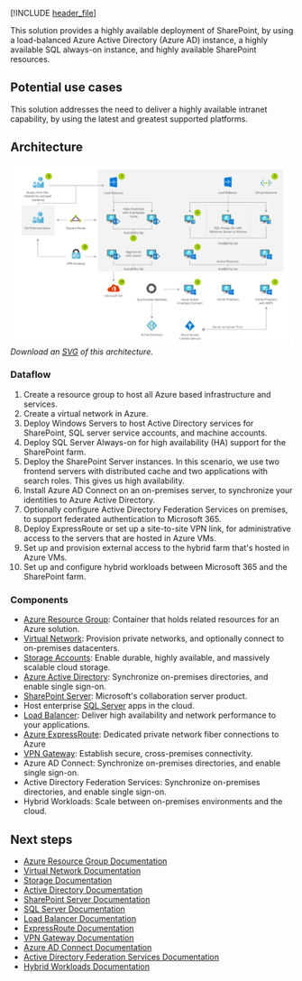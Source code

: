 [!INCLUDE [header_file](../../../includes/sol-idea-header.md)]

This solution provides a highly available deployment of SharePoint, by using a load-balanced Azure Active Directory (Azure AD) instance, a highly available SQL always-on instance, and highly available SharePoint resources.

## Potential use cases

This solution addresses the need to deliver a highly available intranet capability, by using the latest and greatest supported platforms.

## Architecture

![Architecture diagram shows an intranet layout to users on and off premises.](../media/sharepoint-farm-microsoft-365.png)
*Download an [SVG](../media/sharepoint-farm-microsoft-365.svg) of this architecture.*

### Dataflow

1. Create a resource group to host all Azure based infrastructure and services.
1. Create a virtual network in Azure.
1. Deploy Windows Servers to host Active Directory services for SharePoint, SQL server service accounts, and machine accounts.
1. Deploy SQL Server Always-on for high availability (HA) support for the SharePoint farm.
1. Deploy the SharePoint Server instances. In this scenario, we use two frontend servers with distributed cache and two applications with search roles. This gives us high availability.
1. Install Azure AD Connect on an on-premises server, to synchronize your identities to Azure Active Directory.
1. Optionally configure Active Directory Federation Services on premises, to support federated authentication to Microsoft 365.
1. Deploy ExpressRoute or set up a site-to-site VPN link, for administrative access to the servers that are hosted in Azure VMs.
1. Set up and provision external access to the hybrid farm that's hosted in Azure VMs.
1. Set up and configure hybrid workloads between Microsoft 365 and the SharePoint farm.

### Components

* [Azure Resource Group](https://azure.microsoft.com/features/resource-manager): Container that holds related resources for an Azure solution.
* [Virtual Network](https://azure.microsoft.com/services/virtual-network): Provision private networks, and optionally connect to on-premises datacenters.
* [Storage Accounts](https://azure.microsoft.com/services/storage): Enable durable, highly available, and massively scalable cloud storage.
* [Azure Active Directory](https://azure.microsoft.com/services/active-directory): Synchronize on-premises directories, and enable single sign-on.
* [SharePoint Server](https://www.microsoft.com/microsoft-365/sharepoint/sharepoint-server): Microsoft's collaboration server product.
* Host enterprise [SQL Server](https://azure.microsoft.com/services/virtual-machines/sql-server) apps in the cloud.
* [Load Balancer](https://azure.microsoft.com/services/load-balancer): Deliver high availability and network performance to your applications.
* [Azure ExpressRoute](https://azure.microsoft.com/services/expressroute): Dedicated private network fiber connections to Azure
* [VPN Gateway](https://azure.microsoft.com/services/vpn-gateway): Establish secure, cross-premises connectivity.
* Azure AD Connect: Synchronize on-premises directories, and enable single sign-on.
* Active Directory Federation Services: Synchronize on-premises directories, and enable single sign-on.
* Hybrid Workloads: Scale between on-premises environments and the cloud.

## Next steps

* [Azure Resource Group Documentation](/azure/azure-resource-manager/resource-group-overview)
* [Virtual Network Documentation](/azure/virtual-network/virtual-networks-overview)
* [Storage Documentation](/azure/storage/blobs/storage-blobs-introduction)
* [Active Directory Documentation](https://support.microsoft.com/help/2721672/microsoft-server-software-support-for-microsoft-azure-virtual-machines)
* [SharePoint Server Documentation](/sharepoint/administration/intranet-sharepoint-server-in-azure-dev-test-environment)
* [SQL Server Documentation](/azure/azure-sql/virtual-machines/windows/create-sql-vm-portal)
* [Load Balancer Documentation](/azure/load-balancer/load-balancer-standard-overview)
* [ExpressRoute Documentation](/azure/expressroute)
* [VPN Gateway Documentation](/azure/vpn-gateway)
* [Azure AD Connect Documentation](/azure/active-directory/connect/active-directory-aadconnect)
* [Active Directory Federation Services Documentation](/azure/active-directory/connect/active-directory-aadconnectfed-whatis)
* [Hybrid Workloads Documentation](/sharepoint/hybrid/hybrid)
